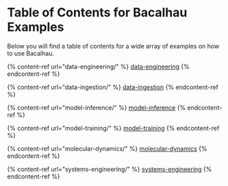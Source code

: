 # Table of Contents for Bacalhau Examples

Below you will find a table of contents for a wide array of examples on how to use Bacalhau.

{% content-ref url="data-engineering/" %}
[data-engineering](data-engineering/)
{% endcontent-ref %}

{% content-ref url="data-ingestion/" %}
[data-ingestion](data-ingestion/)
{% endcontent-ref %}

{% content-ref url="model-inference/" %}
[model-inference](model-inference/)
{% endcontent-ref %}

{% content-ref url="model-training/" %}
[model-training](model-training/)
{% endcontent-ref %}

{% content-ref url="molecular-dynamics/" %}
[molecular-dynamics](molecular-dynamics/)
{% endcontent-ref %}

{% content-ref url="systems-engineering/" %}
[systems-engineering](systems-engineering/)
{% endcontent-ref %}

